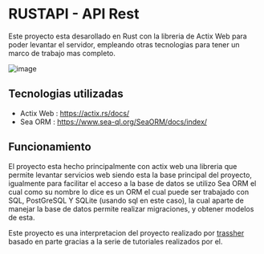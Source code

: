 # RUSTAPI - API Rest
Este proyecto esta desarollado en Rust con la libreria de Actix Web para poder levantar el servidor, empleando otras tecnologias para tener un marco de trabajo mas completo.

![image](https://github.com/user-attachments/assets/ddfca9dc-a9ee-4769-889b-7cc74db5ec96)

## Tecnologias utilizadas
- Actix Web : https://actix.rs/docs/
- Sea ORM : https://www.sea-ql.org/SeaORM/docs/index/

## Funcionamiento
El proyecto esta hecho principalmente con actix web una libreria que permite levantar servicios web siendo esta la base principal del proyecto, igualmente para facilitar el acceso a la base de datos se utilizo Sea ORM el cual como su nombre 
lo dice es un ORM el cual puede ser trabajado con SQL, PostGreSQL Y SQLite (usando sql en este caso), la cual aparte de manejar la base de datos permite realizar migraciones, y obtener modelos de esta.


Este proyecto es una interpretacion del proyecto realizado por [trassher](https://github.com/trasherr/Blogging-API-Actix-Web) basado en parte gracias a la serie de tutoriales realizados por el.

